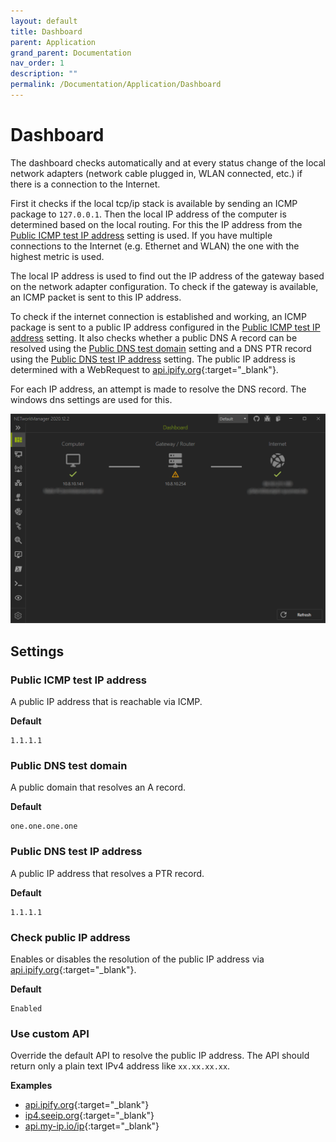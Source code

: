 ```yaml
---
layout: default
title: Dashboard
parent: Application
grand_parent: Documentation
nav_order: 1
description: ""
permalink: /Documentation/Application/Dashboard
---
```


# Dashboard
The dashboard checks automatically and at every status change of the local network adapters (network cable plugged in, WLAN connected, etc.) if there is a connection to the Internet.

First it checks if the local tcp/ip stack is available by sending an ICMP package to `127.0.0.1`. Then the local IP address of the computer is determined based on the local routing. For this the IP address from the [Public ICMP test IP address](#public-icmp-test-ip-address) setting is used. If you have multiple connections to the Internet (e.g. Ethernet and WLAN) the one with the highest metric is used.

The local IP address is used to find out the IP address of the gateway based on the network adapter configuration. To check if the gateway is available, an ICMP packet is sent to this IP address.

To check if the internet connection is established and working, an ICMP package is sent to a public IP address configured in the [Public ICMP test IP address](#public-icmp-test-ip-address) setting. It also checks whether a public DNS A record can be resolved using the [Public DNS test domain](#public-dns-test-domain) setting and a DNS PTR record using the [Public DNS test IP address](#public-dns-test-ip-address) setting. The public IP address is determined with a WebRequest to [api.ipify.org](https://www.ipify.org/){:target="_blank"}.

For each IP address, an attempt is made to resolve the DNS record. The windows dns settings are used for this.

![Dashboard](01_Dashboard.png)

## Settings

### Public ICMP test IP address
A public IP address that is reachable via ICMP.

**Default** 
```
1.1.1.1
```

### Public DNS test domain
A public domain that resolves an A record.

**Default**
```
one.one.one.one
```

### Public DNS test IP address
A public IP address that resolves a PTR record.

**Default** 
```
1.1.1.1
```

### Check public IP address
Enables or disables the resolution of the public IP address via [api.ipify.org](https://www.ipify.org/){:target="_blank"}.

**Default** 
```
Enabled
```

### Use custom API
Override the default API to resolve the public IP address. The API should return only a plain text IPv4 address like `xx.xx.xx.xx`.

**Examples** 
- [api.ipify.org](https://www.ipify.org/){:target="_blank"}
- [ip4.seeip.org](https://ip4.seeip.org/){:target="_blank"}
- [api.my-ip.io/ip](https://api.my-ip.io/ip){:target="_blank"}
